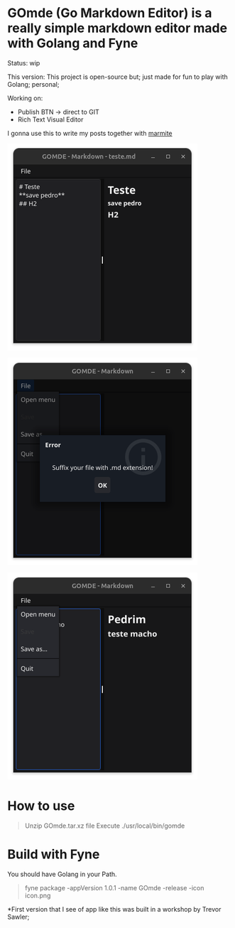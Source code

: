 #  GOmde (Go Markdown Editor) is a really simple markdown editor made with Golang and Fyne

Status: wip 

This version: This project is open-source but; just made for fun to play with Golang; personal; 

Working on:
- Publish BTN -> direct to GIT
- Rich Text Visual Editor

I gonna use this to write my posts together with [marmite](https://github.com/rochacbruno/marmite)

![savePedro](https://raw.githubusercontent.com/brunobarros2093/gomde/refs/heads/main/public/prints/savePedro.png)

![Suffix](public/prints/prints.png)

![Menu](public/prints/menu.png)

# How to use 

> Unzip GOmde.tar.xz file 
> Execute ./usr/local/bin/gomde 

# Build with Fyne 

You should have Golang in your Path. 

> fyne package -appVersion 1.0.1 -name GOmde -release -icon icon.png


*First version that I see of app like this was built in a workshop by Trevor Sawler;
